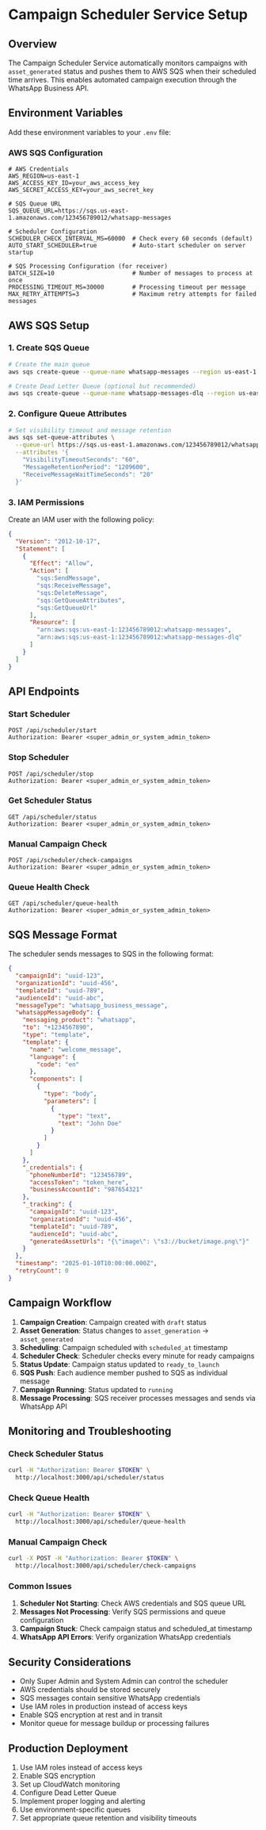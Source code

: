 # Campaign Scheduler Service Setup

## Overview

The Campaign Scheduler Service automatically monitors campaigns with `asset_generated` status and pushes them to AWS SQS when their scheduled time arrives. This enables automated campaign execution through the WhatsApp Business API.

## Environment Variables

Add these environment variables to your `.env` file:

### AWS SQS Configuration
```env
# AWS Credentials
AWS_REGION=us-east-1
AWS_ACCESS_KEY_ID=your_aws_access_key
AWS_SECRET_ACCESS_KEY=your_aws_secret_key

# SQS Queue URL
SQS_QUEUE_URL=https://sqs.us-east-1.amazonaws.com/123456789012/whatsapp-messages

# Scheduler Configuration
SCHEDULER_CHECK_INTERVAL_MS=60000  # Check every 60 seconds (default)
AUTO_START_SCHEDULER=true          # Auto-start scheduler on server startup

# SQS Processing Configuration (for receiver)
BATCH_SIZE=10                      # Number of messages to process at once
PROCESSING_TIMEOUT_MS=30000        # Processing timeout per message
MAX_RETRY_ATTEMPTS=3               # Maximum retry attempts for failed messages
```

## AWS SQS Setup

### 1. Create SQS Queue

```bash
# Create the main queue
aws sqs create-queue --queue-name whatsapp-messages --region us-east-1

# Create Dead Letter Queue (optional but recommended)
aws sqs create-queue --queue-name whatsapp-messages-dlq --region us-east-1
```

### 2. Configure Queue Attributes

```bash
# Set visibility timeout and message retention
aws sqs set-queue-attributes \
  --queue-url https://sqs.us-east-1.amazonaws.com/123456789012/whatsapp-messages \
  --attributes '{
    "VisibilityTimeoutSeconds": "60",
    "MessageRetentionPeriod": "1209600",
    "ReceiveMessageWaitTimeSeconds": "20"
  }'
```

### 3. IAM Permissions

Create an IAM user with the following policy:

```json
{
  "Version": "2012-10-17",
  "Statement": [
    {
      "Effect": "Allow",
      "Action": [
        "sqs:SendMessage",
        "sqs:ReceiveMessage",
        "sqs:DeleteMessage",
        "sqs:GetQueueAttributes",
        "sqs:GetQueueUrl"
      ],
      "Resource": [
        "arn:aws:sqs:us-east-1:123456789012:whatsapp-messages",
        "arn:aws:sqs:us-east-1:123456789012:whatsapp-messages-dlq"
      ]
    }
  ]
}
```

## API Endpoints

### Start Scheduler
```http
POST /api/scheduler/start
Authorization: Bearer <super_admin_or_system_admin_token>
```

### Stop Scheduler
```http
POST /api/scheduler/stop
Authorization: Bearer <super_admin_or_system_admin_token>
```

### Get Scheduler Status
```http
GET /api/scheduler/status
Authorization: Bearer <super_admin_or_system_admin_token>
```

### Manual Campaign Check
```http
POST /api/scheduler/check-campaigns
Authorization: Bearer <super_admin_or_system_admin_token>
```

### Queue Health Check
```http
GET /api/scheduler/queue-health
Authorization: Bearer <super_admin_or_system_admin_token>
```

## SQS Message Format

The scheduler sends messages to SQS in the following format:

```json
{
  "campaignId": "uuid-123",
  "organizationId": "uuid-456",
  "templateId": "uuid-789",
  "audienceId": "uuid-abc",
  "messageType": "whatsapp_business_message",
  "whatsappMessageBody": {
    "messaging_product": "whatsapp",
    "to": "+1234567890",
    "type": "template",
    "template": {
      "name": "welcome_message",
      "language": {
        "code": "en"
      },
      "components": [
        {
          "type": "body",
          "parameters": [
            {
              "type": "text",
              "text": "John Doe"
            }
          ]
        }
      ]
    },
    "_credentials": {
      "phoneNumberId": "123456789",
      "accessToken": "token_here",
      "businessAccountId": "987654321"
    },
    "_tracking": {
      "campaignId": "uuid-123",
      "organizationId": "uuid-456",
      "templateId": "uuid-789",
      "audienceId": "uuid-abc",
      "generatedAssetUrls": "{\"image\": \"s3://bucket/image.png\"}"
    }
  },
  "timestamp": "2025-01-10T10:00:00.000Z",
  "retryCount": 0
}
```

## Campaign Workflow

1. **Campaign Creation**: Campaign created with `draft` status
2. **Asset Generation**: Status changes to `asset_generation` → `asset_generated`
3. **Scheduling**: Campaign scheduled with `scheduled_at` timestamp
4. **Scheduler Check**: Scheduler checks every minute for ready campaigns
5. **Status Update**: Campaign status updated to `ready_to_launch`
6. **SQS Push**: Each audience member pushed to SQS as individual message
7. **Campaign Running**: Status updated to `running`
8. **Message Processing**: SQS receiver processes messages and sends via WhatsApp API

## Monitoring and Troubleshooting

### Check Scheduler Status
```bash
curl -H "Authorization: Bearer $TOKEN" \
  http://localhost:3000/api/scheduler/status
```

### Check Queue Health
```bash
curl -H "Authorization: Bearer $TOKEN" \
  http://localhost:3000/api/scheduler/queue-health
```

### Manual Campaign Check
```bash
curl -X POST -H "Authorization: Bearer $TOKEN" \
  http://localhost:3000/api/scheduler/check-campaigns
```

### Common Issues

1. **Scheduler Not Starting**: Check AWS credentials and SQS queue URL
2. **Messages Not Processing**: Verify SQS permissions and queue configuration
3. **Campaign Stuck**: Check campaign status and scheduled_at timestamp
4. **WhatsApp API Errors**: Verify organization WhatsApp credentials

## Security Considerations

- Only Super Admin and System Admin can control the scheduler
- AWS credentials should be stored securely
- SQS messages contain sensitive WhatsApp credentials
- Use IAM roles in production instead of access keys
- Enable SQS encryption at rest and in transit
- Monitor queue for message buildup or processing failures

## Production Deployment

1. Use IAM roles instead of access keys
2. Enable SQS encryption
3. Set up CloudWatch monitoring
4. Configure Dead Letter Queue
5. Implement proper logging and alerting
6. Use environment-specific queues
7. Set appropriate queue retention and visibility timeouts
